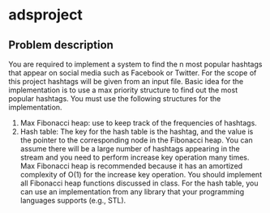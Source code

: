 # adsproject
## Problem description
You are required to implement a system to find the n most popular hashtags that appear on social media such as Facebook or Twitter. For the scope of this project hashtags will be given from an input file. 
Basic idea for the implementation is to use a max priority structure to find out the most popular hashtags. 
You must use the following structures for the implementation.
1. Max Fibonacci heap: use to keep track of the frequencies of hashtags. 
2.  Hash table: The key for the hash table is the hashtag, and the value is the pointer to the corresponding node in the Fibonacci heap.
You can assume there will be a large number of hashtags appearing in the stream and you need to perform increase key operation many times. Max Fibonacci heap is recommended because it has an amortized complexity of O(1) for the increase key operation. You should implement all Fibonacci heap functions discussed  in  class.  For  the  hash  table,  you  can  use  an  implementation from any  library  that  your programming languages supports (e.g., STL).
